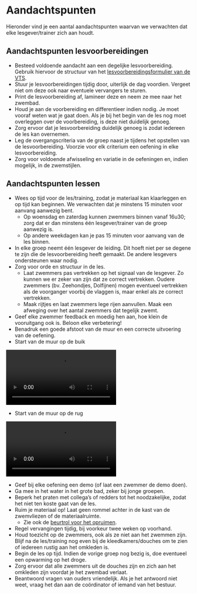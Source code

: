 # Aandachtspunten

Hieronder vind je een aantal aandachtspunten waarvan we verwachten dat elke lesgever/trainer zich aan houdt.

## Aandachtspunten lesvoorbereidingen

- Besteed voldoende aandacht aan een degelijke lesvoorbereiding. Gebruik hiervoor de structuur van het [lesvoorbereidingsformulier van de VTS](files/Lesfiche_leeg.docx ':ignore').
- Stuur je lesvoorbereidingen tijdig door, uiterlijk de dag voordien. Vergeet niet om deze ook naar eventuele vervangers te sturen.
- Print de lesvoorbereiding af, lamineer deze en neem ze mee naar het zwembad.
- Houd je aan de voorbereiding en differentieer indien nodig. Je moet vooraf weten wat je gaat doen. Als je bij het begin van de les nog moet overleggen over de voorbereiding, is deze niet duidelijk genoeg.
- Zorg ervoor dat je lesvoorbereiding duidelijk genoeg is zodat iedereen de les kan overnemen.
- Leg de overgangscriteria van de groep naast je tijdens het opstellen van de lesvoorbereiding. Voorzie voor elk criterium een oefening in elke lesvoorbereiding.
- Zorg voor voldoende afwisseling en variatie in de oefeningen en, indien mogelijk, in de zwemstijlen.

## Aandachtspunten lessen

- Wees op tijd voor de les/training, zodat je materiaal kan klaarleggen en op tijd kan beginnen. We verwachten dat je minstens 15 minuten voor aanvang aanwezig bent.
  - Op woensdag en zaterdag kunnen zwemmers binnen vanaf 16u30; zorg dat er dan minstens één lesgever/trainer van de groep aanwezig is.
  - Op andere weekdagen kan je pas 15 minuten voor aanvang van de les binnen.
- In elke groep neemt één lesgever de leiding. Dit hoeft niet per se degene te zijn die de lesvoorbereiding heeft gemaakt. De andere lesgevers ondersteunen waar nodig.
- Zorg voor orde en structuur in de les.
  - Laat zwemmers pas vertrekken op het signaal van de lesgever. Zo kunnen we er zeker van zijn dat ze correct vertrekken. Oudere zwemmers (bv. Zeehondjes, Dolfijnen) mogen eventueel vertrekken als de voorganger voorbij de vlaggen is, maar enkel als ze correct vertrekken.
  - Maak rijtjes en laat zwemmers lege rijen aanvullen. Maak een afweging over het aantal zwemmers dat tegelijk zwemt.
- Geef elke zwemmer feedback en moedig hen aan, hoe klein de vooruitgang ook is. Beloon elke verbetering!
- Benadruk een goede afstoot van de muur en een correcte uitvoering van de oefening.
- Start van de muur op de buik

![Start van de muur op de buik](../files/azl_academy/Afstoten_buik.mp4 ':include :type=video controls muted loop width=50%')

- Start van de muur op de rug

![Start van de muur op de rug](../files/azl_academy/Afstoten_rug.mp4 ':include :type=video controls muted loop width=50%')

- Geef bij elke oefening een demo (of laat een zwemmer de demo doen).
- Ga mee in het water in het grote bad, zeker bij jonge groepen.
- Beperk het praten met collega’s of redders tot het noodzakelijke, zodat het niet ten koste gaat van de les.
- Ruim je materiaal op! Laat geen rommel achter in de kast van de zwemvliezen of de materiaalruimte.
  - Zie ook de [beurtrol voor het opruimen](./trainers/materiaal.md#beurtrol-opruimen-materiaal).
- Regel vervangingen tijdig, bij voorkeur twee weken op voorhand.
- Houd toezicht op de zwemmers, ook als ze niet aan het zwemmen zijn. Blijf na de les/training nog even bij de kleedkamers/douches om te zien of iedereen rustig aan het omkleden is.
- Begin de les op tijd. Indien de vorige groep nog bezig is, doe eventueel een opwarming op het droge.
- Zorg ervoor dat alle zwemmers uit de douches zijn en zich aan het omkleden zijn voordat je het zwembad verlaat.
- Beantwoord vragen van ouders vriendelijk. Als je het antwoord niet weet, vraag het dan aan de coördinator of iemand van het bestuur.
